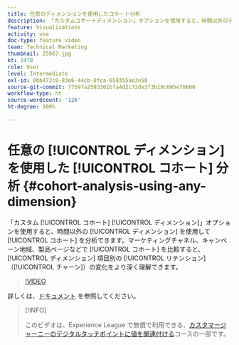 ```yaml
---
title: 任意のディメンションを使用したコホート分析
description: 「カスタムコホートディメンション」オプションを使用すると、時間以外のディメンションを使用してコホートを分析できます。マーケティングチャネル、キャンペーン地域、製品ページなどでコホートを比較すると、ディメンション項目別のリテンション（チャーン）の変化をより深く理解できます。
feature: Visualizations
activity: use
doc-type: feature video
team: Technical Marketing
thumbnail: 25967.jpg
kt: 2478
role: User
level: Intermediate
exl-id: 0bb472c0-83e6-44cb-8fca-658355ae3e50
source-git-commit: 77b97a2593301bfa4d2c72de3f3b19c095e70600
workflow-type: ht
source-wordcount: '126'
ht-degree: 100%

---
```


# 任意の [!UICONTROL ディメンション] を使用した [!UICONTROL コホート] 分析 {#cohort-analysis-using-any-dimension}

 「カスタム [!UICONTROL コホート] [!UICONTROL ディメンション]」オプションを使用すると、時間以外の [!UICONTROL ディメンション] を使用して [!UICONTROL コホート] を分析できます。マーケティングチャネル、キャンペーン地域、製品ページなどで [!UICONTROL コホート] を比較すると、 [!UICONTROL ディメンション] 項目別の [!UICONTROL リテンション] （[!UICONTROL チャーン]）の変化をより深く理解できます。

>[!VIDEO](https://video.tv.adobe.com/v/25967/?quality=12)

詳しくは、[ドキュメント](https://experienceleague.adobe.com/docs/analytics/analyze/analysis-workspace/visualizations/cohort-table/cohort-analysis.html?lang=ja) を参照してください。

>[!INFO]
>
> このビデオは、Experience League で無償で利用できる、[カスタマージャーニーのデジタルタッチポイントに値を関連付ける](https://experienceleague.adobe.com/?recommended=Analytics-U-1-2020.2&amp;lang=ja)コースの一部です。
